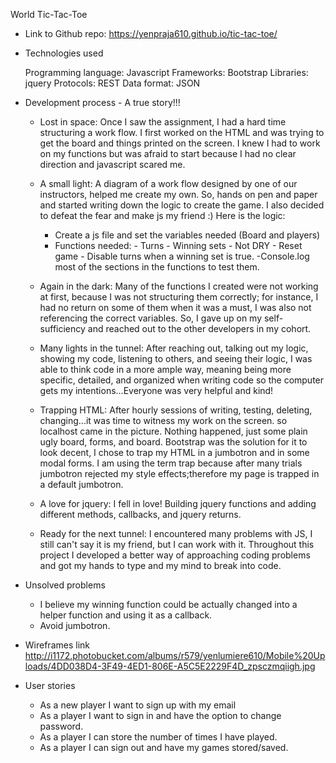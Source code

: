 
 World Tic-Tac-Toe

- Link to Github repo: https://yenpraja610.github.io/tic-tac-toe/

- Technologies used

  Programming language: Javascript
  Frameworks: Bootstrap
  Libraries: jquery
  Protocols: REST
  Data format: JSON

- Development process - A true story!!!

  - Lost in space: Once I saw the assignment, I had a hard time structuring a work flow. I first worked on the HTML and was trying to get the board and things printed on the screen. I knew I had to work on my functions but was afraid to start because I had no clear direction and javascript scared me.

  - A small light: A diagram of a work flow designed by one of our instructors, helped me create my own. So, hands on pen and paper and started writing down the logic to create the game. I also decided to defeat the fear and make js my friend :)
  Here is the logic:

      - Create a js file and set the variables needed (Board and players)
      - Functions needed:
                         - Turns
                         - Winning sets - Not DRY
                         - Reset game
                         - Disable turns when a winning set is true.
      -Console.log most of the sections in the functions to test them.

  - Again in the dark: Many of the functions I created were not working at first, because I was not structuring them correctly; for instance, I had no return on some of them when it was a must, I was also not referencing the correct variables. So, I gave up on my self-sufficiency and reached out to the other developers in my cohort.

  - Many lights in the tunnel: After reaching out, talking out my logic, showing my code, listening to others, and seeing their logic, I was able to think code in a more ample way, meaning being more specific, detailed, and organized when writing code so the computer gets my intentions...Everyone was very helpful and kind!

  - Trapping HTML: After hourly sessions of writing, testing, deleting, changing...it was time to witness my work on the screen. so localhost came in the picture. Nothing happened, just some plain ugly board, forms, and board. Bootstrap was the solution for it to look decent, I chose to trap my HTML in a jumbotron and in some modal forms. I am using the term trap because after many trials jumbotron rejected my style effects;therefore my page is trapped in a default jumbotron.

  - A love for jquery: I fell in love! Building jquery functions and adding different methods, callbacks, and jquery returns.

  - Ready for the next tunnel: I encountered many problems with JS, I still can't say it is my friend, but I can work with it. Throughout this project I developed a better way of approaching coding problems and got my hands to type and my mind to break into code.


- Unsolved problems

  - I believe my winning function could be actually changed into a helper function and using it as a callback.
  - Avoid jumbotron.


- Wireframes link
http://i1172.photobucket.com/albums/r579/yenlumiere610/Mobile%20Uploads/4DD038D4-3F49-4ED1-806E-A5C5E2229F4D_zpsczmqiigh.jpg

- User stories

  - As a new player I want to sign up with my email
  - As a player I want to sign in and have the option to change password.
  - As a player I can store the number of times I have played.
  - As a player I can sign out and have my games stored/saved.
